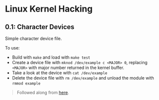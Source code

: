 # Linux Kernel Hacking

## 0.1: Character Devices

Simple character device file.

To use:
* Build with `make` and load with `make test`
* Create a device file with `mknod /dev/example c <MAJOR> 0`, replacing `<MAJOR>` with major number returned in the kernel buffer.
* Take a look at the device with `cat /dev/example`
* Delete the device file with `rm /dev/example` and unload the module with `rmmod example`

> Followed along from [here](https://blog.sourcerer.io/writing-a-simple-linux-kernel-module-d9dc3762c234?gi=2f8d0507c4e8).
